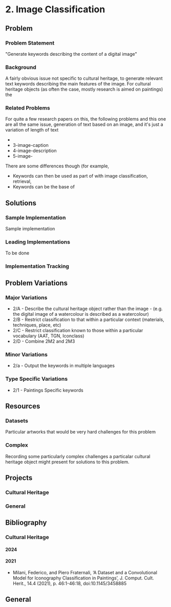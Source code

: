 # 2. Image Classification

## Problem 

### Problem Statement

"Generate keywords describing the content of a digital image"

### Background

A fairly obvious issue not specific to cultural heritage, to generate relevant text keywords describing the main features
of the image. For cultural heritage objects (as often the case, mostly research is aimed on paintings) the 

### Related Problems

For quite a few research papers on this, the following problems and this one are all the same issue, generation of text based
on an image, and it's just a variation of length of text

  * 
  * 3-image-caption
  * 4-image-description
  * 5-image-

There are some differences though (for example, 

  * Keywords can then be used as part of with image classification, retrieval,
  * Keywords can be the base of

## Solutions 

### Sample Implementation

Sample implementation

### Leading Implementations

To be done

### Implementation Tracking

## Problem Variations

### Major Variations

  * 2/A - Describe the cultural heritage object rather than the image - (e.g. the digital image of a watercolour is described as a watercolour)
  * 2/B - Restrict classification to that within a particular context (materials, techniques, place, etc)
  * 2/C - Restrict classification known to those within a particular vocabulary (AAT, TGN, Iconclass)
  * 2/D - Combine 2M2 and 2M3

### Minor Variations

  * 2/a - Output the keywords in multiple languages

### Type Specific Variations

  * 2/1 - Paintings Specific keywords

## Resources

### Datasets

Particular artworks that would be very hard challenges for this problem

### Complex 

Recording some particularly complex challenges a particalar cultural heritage object might present for solutions to this problem.

## Projects 

### Cultural Heritage

### General

## Bibliography

### Cultural Heritage

#### 2024

#### 2021

  * Milani, Federico, and Piero Fraternali, ‘A Dataset and a Convolutional Model for Iconography Classification in Paintings’, J. Comput. Cult. Herit., 14.4 (2021), p. 46:1-46:18, doi:10.1145/3458885

## General
